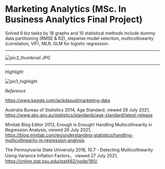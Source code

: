 # Marketing Analytics (MSc. In Business Analytics Final Project)
Solved 9 biz tasks by 18 graphs and 10 statistical methods include dummy data partitioning (RMSE & R2), stepwise model selection, multicollinearity (correlation, VIF), MLR, GLM for logistic regression.

***

![pic2_thumbnail JPG](https://user-images.githubusercontent.com/81752452/133225337-86ee850c-e246-4483-8627-e170c3cef596.png)

***

*Highlight*

![pic1_highlight](https://user-images.githubusercontent.com/81752452/133225479-19afc9e8-4819-4a4a-9a4f-9b9423d2e2a1.png)

*Reference*

https://www.kaggle.com/jackdaoud/marketing-data

Australia Bureau of Statistics 2014, Age Standard, viewed 26 July 2021, https://www.abs.gov.au/statistics/standards/age-standard/latest-release

Minitab Blog Editor 2013, Enough Is Enough! Handling Multicollinearity in Regression Analysis, viewed 26 July 2021, https://blog.minitab.com/en/understanding-statistics/handling-multicollinearity-in-regression-analysis

The Pennsylvania State University 2018, 10.7 - Detecting Multicollinearity Using Variance Inflation Factors， viewed 27 July 2021, https://online.stat.psu.edu/stat462/node/180/
